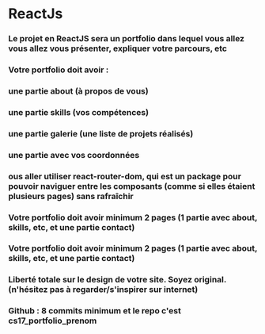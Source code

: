 # ReactJs

### Le projet en ReactJS sera un portfolio dans lequel vous allez vous allez vous présenter, expliquer votre parcours, etc

### Votre portfolio doit avoir :

### une partie about (à propos de vous)

### une partie skills (vos compétences)

### une partie galerie (une liste de projets réalisés)

### une partie avec vos coordonnées

### ous aller utiliser react-router-dom, qui est un package pour pouvoir naviguer entre les composants (comme si elles étaient plusieurs pages) sans rafraîchir

### Votre portfolio doit avoir minimum 2 pages (1 partie avec about, skills, etc, et une partie contact)

### Votre portfolio doit avoir minimum 2 pages (1 partie avec about, skills, etc, et une partie contact)

### Liberté totale sur le design de votre site. Soyez original. (n'hésitez pas à regarder/s'inspirer sur internet)

### Github : 8 commits minimum et le repo c'est cs17_portfolio_prenom
